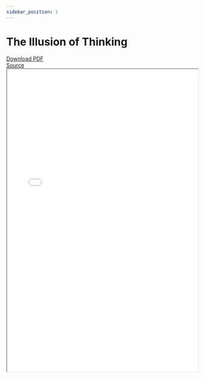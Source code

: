 ```yaml
---
sidebar_position: 1
---
```


# The Illusion of Thinking

<div style={{marginBottom: '20px'}}>
  <div style={{marginBottom: '10px'}}>
    <a 
      href="/dynaguide/the-illusion-of-thinking.pdf" 
      download="The Illusion of Thinking.pdf"
      style={{
        color: '#666',
        textDecoration: 'underline',
        fontSize: '14px',
        fontWeight: '400'
      }}
    >
    Download PDF
    </a>
  </div>
  
  <div style={{marginBottom: '10px'}}>
    <a 
      href="https://machinelearning.apple.com/research/illusion-of-thinking"
      target="_blank"
      rel="noopener noreferrer"
      style={{
        color: '#666',
        textDecoration: 'underline',
        fontSize: '14px',
        fontWeight: '400'
      }}
    >
    Source
    </a>
  </div>
  
  <iframe
    src="/dynaguide/the-illusion-of-thinking.pdf"
    width="100%"
    height="800px"
    style={{
      border: '1px solid #ddd',
      borderRadius: '4px'
    }}
    title="The Illusion of Thinking PDF"
  >
    <p>Your browser does not support PDFs. Please <a href="/dynaguide/the-illusion-of-thinking.pdf">download the PDF</a> to view it.</p>
  </iframe>
</div>

